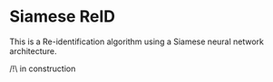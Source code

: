 # Siamese ReID

This is a Re-identification algorithm using a Siamese neural network architecture.

/!\ in construction
